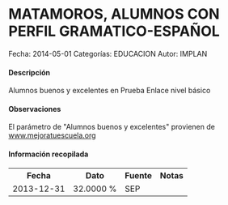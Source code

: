MATAMOROS, ALUMNOS CON PERFIL GRAMATICO-ESPAÑOL
=====

Fecha: 2014-05-01
Categorías: EDUCACION
Autor: IMPLAN

#### Descripción

Alumnos buenos y excelentes en Prueba Enlace nivel básico

#### Observaciones

El parámetro de "Alumnos buenos y excelentes" provienen de www.mejoratuescuela.org

#### Información recopilada

<table class="table table-hover table-bordered">
  <tr><th>Fecha</th><th>Dato</th><th>Fuente</th><th>Notas</th></tr>
  <tr><td>2013-12-31</td><td>32.0000 %</td><td>SEP</td><td></td></tr>
</table>
